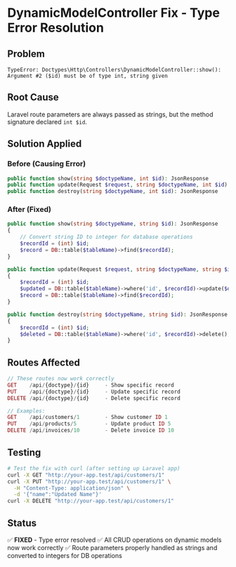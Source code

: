 # DynamicModelController Fix - Type Error Resolution

## Problem
```
TypeError: Doctypes\Http\Controllers\DynamicModelController::show(): 
Argument #2 ($id) must be of type int, string given
```

## Root Cause
Laravel route parameters are always passed as strings, but the method signature declared `int $id`.

## Solution Applied

### Before (Causing Error)
```php
public function show(string $doctypeName, int $id): JsonResponse
public function update(Request $request, string $doctypeName, int $id): JsonResponse  
public function destroy(string $doctypeName, int $id): JsonResponse
```

### After (Fixed)
```php
public function show(string $doctypeName, string $id): JsonResponse
{
    // Convert string ID to integer for database operations
    $recordId = (int) $id;
    $record = DB::table($tableName)->find($recordId);
}

public function update(Request $request, string $doctypeName, string $id): JsonResponse
{
    $recordId = (int) $id;
    $updated = DB::table($tableName)->where('id', $recordId)->update($data);
    $record = DB::table($tableName)->find($recordId);
}

public function destroy(string $doctypeName, string $id): JsonResponse
{
    $recordId = (int) $id;
    $deleted = DB::table($tableName)->where('id', $recordId)->delete();
}
```

## Routes Affected
```php
// These routes now work correctly
GET    /api/{doctype}/{id}     - Show specific record
PUT    /api/{doctype}/{id}     - Update specific record  
DELETE /api/{doctype}/{id}     - Delete specific record

// Examples:
GET    /api/customers/1        - Show customer ID 1
PUT    /api/products/5         - Update product ID 5
DELETE /api/invoices/10        - Delete invoice ID 10
```

## Testing
```bash
# Test the fix with curl (after setting up Laravel app)
curl -X GET "http://your-app.test/api/customers/1"
curl -X PUT "http://your-app.test/api/customers/1" \
  -H "Content-Type: application/json" \
  -d '{"name":"Updated Name"}'
curl -X DELETE "http://your-app.test/api/customers/1"
```

## Status
✅ **FIXED** - Type error resolved
✅ All CRUD operations on dynamic models now work correctly
✅ Route parameters properly handled as strings and converted to integers for DB operations
